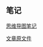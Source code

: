 ## 笔记
[思维导图笔记](https://github.com/rogertan30/GeekTime/blob/master/iOS%E5%BC%80%E5%8F%91%E9%AB%98%E6%89%8B%E8%AF%BE/%E6%97%A0%E4%BE%B5%E5%85%A5%E7%9A%84%E5%9F%8B%E7%82%B9%E6%96%B9%E6%A1%88%E5%A6%82%E4%BD%95%E5%AE%9E%E7%8E%B0/iOS%E5%BC%80%E5%8F%91%E9%AB%98%E6%89%8B%E8%AF%BE_withMarginNotes.pdf)

[文章原文件](https://github.com/rogertan30/GeekTime/blob/master/iOS%E5%BC%80%E5%8F%91%E9%AB%98%E6%89%8B%E8%AF%BE/%E6%97%A0%E4%BE%B5%E5%85%A5%E7%9A%84%E5%9F%8B%E7%82%B9%E6%96%B9%E6%A1%88%E5%A6%82%E4%BD%95%E5%AE%9E%E7%8E%B0/09%E4%B8%A8%E6%97%A0%E4%BE%B5%E5%85%A5%E7%9A%84%E5%9F%8B%E7%82%B9%E6%96%B9%E6%A1%88%E5%A6%82%E4%BD%95%E5%AE%9E%E7%8E%B0%EF%BC%9F.html)

